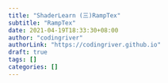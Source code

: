```yaml
---
title: "ShaderLearn (三)RampTex"
subtitle: "RampTex"
date: 2021-04-19T18:33:30+08:00
author: "codingriver"
authorLink: "https://codingriver.github.io"
draft: true
tags: []
categories: []
---
```


<!--more-->

